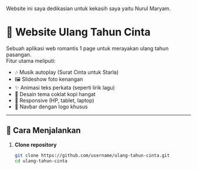 Website ini saya dedikasian untuk kekasih saya yaitu Nurul Maryam.

# 💌 Website Ulang Tahun Cinta

Sebuah aplikasi web romantis 1 page untuk merayakan ulang tahun pasangan.  
Fitur utama meliputi:  
- 🎶 Musik autoplay (Surat Cinta untuk Starla)  
- 🖼️ Slideshow foto kenangan  
- ✨ Animasi teks perkata (seperti lirik lagu)  
- 🎨 Desain tema coklat kopi hangat  
- 📱 Responsive (HP, tablet, laptop)  
- 🧡 Navbar dengan logo khusus  

---

## 🚀 Cara Menjalankan

1. **Clone repository**
   ```bash
   git clone https://github.com/username/ulang-tahun-cinta.git
   cd ulang-tahun-cinta
